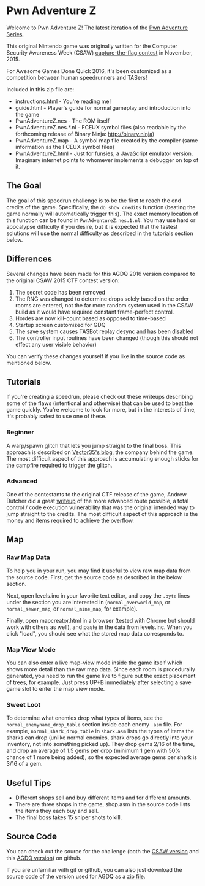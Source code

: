 # Pwn Adventure Z
Welcome to Pwn Adventure Z! The latest iteration of the [Pwn Adventure Series](http://pwnadventure.com/).

This original Nintendo game was originally written for the Computer Security Awareness Week (CSAW) [capture-the-flag contest](https://ctf.isis.poly.edu/) in November, 2015.

For Awesome Games Done Quick 2016, it's been customized as a competition between human speedrunners and TASers!

Included in this zip file are:

- instructions.html - You're reading me!
- guide.html - Player's guide for normal gameplay and introduction into the game
- PwnAdventureZ.nes - The ROM itself
- PwnAdventureZ.nes.*.nl - FCEUX symbol files (also readable by the forthcoming release of Binary Ninja: http://binary.ninja)
- PwnAdventureZ.map - A symbol map file created by the compiler (same information as the FCEUX symbol files)
- PwnAdventureZ.html - Just for funsies, a JavaScript emulator version. Imaginary internet points to whomever implements a debugger on top of it.

## The Goal
The goal of this speedrun challenge is to be the first to reach the end credits of the game. Specifically, the `do_show_credits` function (beating the game normally will automatically trigger this). The exact memory location of this function can be found in `PwnAdventureZ.nes.1.nl`. You may use hard or apocalypse difficulty if you desire, but it is expected that the fastest solutions will use the normal difficulty as described in the tutorials section below.

## Differences
Several changes have been made for this AGDQ 2016 version compared to the original CSAW 2015 CTF contest version:

1. The secret code has been removed
2. The RNG was changed to determine drops solely based on the order rooms are entered, not the far more random system used in the CSAW build as it would have required constant frame-perfect control.
3. Hordes are now kill-count based as opposed to time-based
4. Startup screen customized for GDQ 
5. The save system causes TASBot replay desync and has been disabled
6. The controller input routines have been changed (though this should not effect any user visible behavior)

You can verify these changes yourself if you like in the source code as mentioned below.

## Tutorials
If you're creating a speedrun, please check out these writeups describing some of the flaws (intentional and otherwise) that can be used to beat the game quickly. You're welcome to look for more, but in the interests of time, it's probably safest to use one of these. 

### Beginner

A warp/spawn glitch that lets you jump straight to the final boss. This approach is described on [Vector35's blog](http://vector35.com/2015/12/18/pwnadventurez.html), the company behind the game. The most difficult aspect of this approach is accumulating enough sticks for the campfire required to trigger the glitch.

### Advanced
One of the contestants to the original CTF release of the game, Andrew Dutcher did a great [writeup](http://andrewdutcher.com/view/21/pwn-adventure-z---writeup) of the more advanced route possible, a total control / code execution vulnerability that was the original intended way to jump straight to the credits. The most difficult aspect of this approach is the money and items required to achieve the overflow.

## Map

### Raw Map Data
To help you in your run, you may find it useful to view raw map data from the source code. First, get the source code as described in the below section.

Next, open levels.inc in your favorite text editor, and copy the `.byte` lines under the section you are interested in (`normal_overworld_map`, or `normal_sewer_map`, or `normal_mine_map`, for example).

Finally, open mapcreator.html in a browser (tested with Chrome but should work with others as well), and paste in the data from levels.inc. When you click "load", you should see what the stored map data corresponds to. 

### Map View Mode
You can also enter a live map-view mode inside the game itself which shows more detail than the raw map data. Since each room is procedurally generated, you need to run the game live to figure out the exact placement of trees, for example. Just press UP+B immediately after selecting a save game slot to enter the map view mode.

### Sweet Loot
To determine what enemies drop what types of items, see the `normal_enemyname_drop_table` section inside each enemy `.asm` file. For example, `normal_shark_drop_table` in `shark.asm` lists the types of items the sharks can drop (unlike normal enemies, shark drops go directly into your inventory, not into something picked up). They drop gems 2/16 of the time, and drop an average of 1.5 gems per drop (minimum 1 gem with 50% chance of 1 more being added), so the expected average gems per shark is 3/16 of a gem.

## Useful Tips 
- Different shops sell and buy different items and for different amounts. 
- There are three shops in the game, shop.asm in the source code lists the items they each buy and sell. 
- The final boss takes 15 sniper shots to kill.

## Source Code
You can check out the source for the challenge (both the [CSAW version](https://github.com/vector35/PwnAdventureZ) and this [AGDQ version](https://github.com/vector35/pwnadventurez/tree/agdq)) on github.

If you are unfamiliar with git or github, you can also just download the source code of the version used for AGDQ as a [zip file](https://github.com/Vector35/PwnAdventureZ/archive/agdq.zip).


